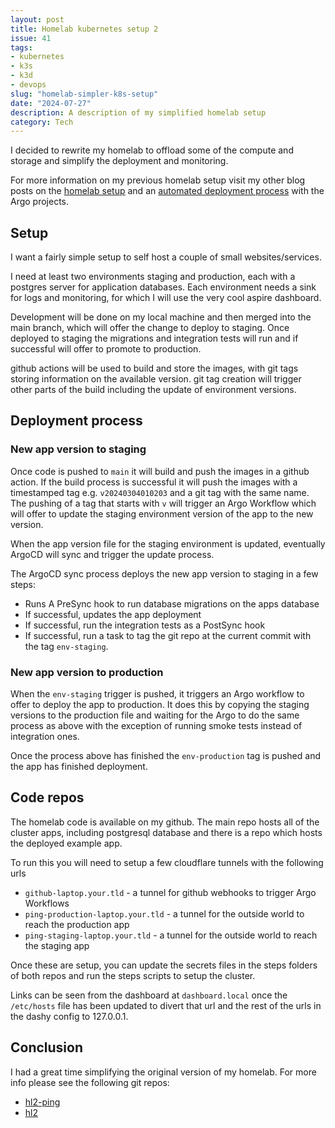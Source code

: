 ```yaml
---
layout: post
title: Homelab kubernetes setup 2
issue: 41
tags:
- kubernetes
- k3s
- k3d
- devops
slug: "homelab-simpler-k8s-setup"
date: "2024-07-27"
description: A description of my simplified homelab setup
category: Tech
---
```


I decided to rewrite my homelab to offload some of the compute and storage and simplify the deployment and monitoring.

For more information on my previous homelab setup visit my other blog posts on the [homelab setup](https://chester.codes/homelab-k8s-setup) and an [automated deployment process](https://chester.codes/changing-code-with-argo) with the Argo projects.

## Setup

I want a fairly simple setup to self host a couple of small websites/services.

I need at least two environments staging and production, each with a postgres server for application databases. Each environment needs a sink for logs and monitoring, for which I will use the very cool aspire dashboard.

Development will be done on my local machine and then merged into the main branch, which will offer the change to deploy to staging.
Once deployed to staging the migrations and integration tests will run and if successful will offer to promote to production.

github actions will be used to build and store the images, with git tags storing information on the available version. git tag creation will trigger other parts of the build including the update of environment versions.

## Deployment process

### New app version to staging

Once code is pushed to `main` it will build and push the images in a github action. If the build process is successful it will push the images with a timestamped tag e.g. `v20240304010203` and a git tag with the same name.
The pushing of a tag that starts with `v` will trigger an Argo Workflow which will offer to update the staging environment version of the app to the new version.

When the app version file for the staging environment is updated, eventually ArgoCD will sync and trigger the update process.


The ArgoCD sync process deploys the new app version to staging in a few steps:

- Runs A PreSync hook to run database migrations on the apps database
- If successful, updates the app deployment
- If successful, run the integration tests as a PostSync hook
- If successful, run a task to tag the git repo at the current commit with the tag `env-staging`.

### New app version to production

When the `env-staging` trigger is pushed, it triggers an Argo workflow to offer to deploy the app to production. It does this by copying the staging versions to the production file and waiting for the Argo to do the same process as above with the exception of running smoke tests instead of integration ones.

Once the process above has finished the `env-production` tag is pushed and the app has finished deployment.

## Code repos

The homelab code is available on my github.
The main repo hosts all of the cluster apps, including postgresql database and there is a repo which hosts the deployed example app.

To run this you will need to setup a few cloudflare tunnels with the following urls

- `github-laptop.your.tld` - a tunnel for github webhooks to trigger Argo Workflows
- `ping-production-laptop.your.tld` - a tunnel for the outside world to reach the production app
- `ping-staging-laptop.your.tld` - a tunnel for the outside world to reach the staging app

Once these are setup, you can update the secrets files in the steps folders of both repos and run the steps scripts to setup the cluster.

Links can be seen from the dashboard at `dashboard.local` once the `/etc/hosts` file has been updated to divert that url and the rest of the urls in the dashy config to 127.0.0.1.

## Conclusion

I had a great time simplifying the original version of my homelab. For more info please see the following git repos:

- [hl2-ping](https://github.com/chestercodes/hl2-ping)
- [hl2](https://github.com/chestercodes/hl2)
